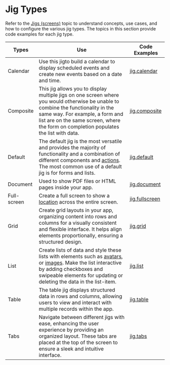 # Jig Types

Refer to the [Jigs (screens)](https://docs.jigx.com/jigs-screens) topic to understand concepts, use cases, and how to configure the various jig types. The topics in this section provide code examples for each jig type.

| **Types**   | **Use**                                                                                                                                                                                                                                                           | **Code Examples**                                 |
| ----------- | ----------------------------------------------------------------------------------------------------------------------------------------------------------------------------------------------------------------------------------------------------------------- | ------------------------------------------------- |
| Calendar    | Use this jigto build a calendar to display scheduled events and create new events based on a date and time.                                                                                                                                                       | [jig.calendar](<./Jig Types/jig_calendar.md>)     |
| Composite   | This jig allows you to display multiple jigs on one screen where you would otherwise be unable to combine the functionality in the same way. For example, a form and list are on the same screen, where the form on completion populates the list with data.      | [jig.composite](<./Jig Types/jig_composite.md>)   |
| Default     | The default jig is the most versatile and provides the majority of functionality and a combination of different components and [actions](https://docs.jigx.com/actions). The most common use of a default jig is for forms and lists.                                                         | [jig.default](<./Jig Types/jig_default.md>)       |
| Document    | Used to show PDF files or HTML pages inside your app.                                                                                                                                                                                                             | [jig.document](<./Jig Types/jig_document.md>)     |
| Full-screen | Create a full screen to show a [location](./Components/location.md) across the entire screen.                                                                                                                                                                     | [jig.fullscreen](<./Jig Types/jig_fullscreen.md>) |
| Grid        | Create grid layouts in your app, organizing content into rows and columns for a visually consistent and flexible interface. It helps align elements proportionally, ensuring a structured design.                                                                 | [jig.grid](<./Jig Types/jig_grid.md>)             |
| List        | Create lists of data and style these lists with elements such as [avatars](./Components/avatar.md), or [images](./Components/image.md). Make the list interactive by adding checkboxes and swipeable elements for updating or deleting the data in the list-item. | [jig.list](<./Jig Types/jig_list.md>)             |
| Table       | The table jig displays structured data in rows and columns, allowing users to view and interact with multiple records within the app.                                                                                                                             | [jig.table](<./Jig Types/jig_table.md>)           |
| Tabs        | Navigate between different jigs with ease, enhancing the user experience by providing an organized layout. These tabs are placed at the top of the screen to ensure a sleek and intuitive interface.                                                              | [jig.tabs](<./Jig Types/jig_tabs.md>)             |

